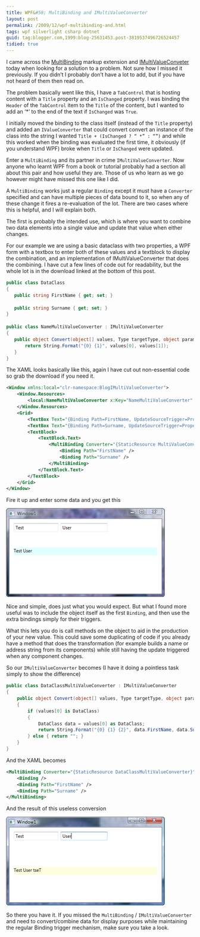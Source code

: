 ```yaml
---
title: WPF&#58; MultiBinding and IMultiValueConverter
layout: post
permalink: /2009/12/wpf-multibinding-and.html
tags: wpf silverlight csharp dotnet
guid: tag:blogger.com,1999:blog-25631453.post-3819537496726524457
tidied: true
---
```


I came across the [MultiBinding](http://msdn.microsoft.com/en-us/library/system.windows.data.multibinding.aspx) markup extension and [IMultiValueConveter](http://msdn.microsoft.com/en-us/library/system.windows.data.imultivalueconverter.aspx) today when looking for a solution to a problem. Not sure how I missed it previously. If you didn’t I probably don’t have a lot to add, but if you have not heard of them then read on.  

<!-- more -->
  
The problem basically went like this, I have a `TabControl` that is hosting content with a `Title` property and an `IsChanged` property. I was binding the `Header` of the `TabControl` item to the `Title` of the content, but I wanted to add an ‘*’ to the end of the text if `IsChanged` was `True`.  
  
I initially moved the binding to the class itself (instead of the `Title` property) and added an `IValueConverter` that could convert convert an instance of the class into the string I wanted `Title + (IsChanged ? “ *” : “”)` and while this worked when the binding was evaluated the first time, it obviously (if you understand WPF) broke when `Title` or `IsChanged` were updated.  
  
Enter a `MultiBinding` and its partner in crime `IMultiValueConverter`. Now anyone who learnt WPF from a book or tutorial probably had a section all about this pair and how useful they are. Those of us who learn as we go however might have missed this one like I did.  
  
A `MultiBinding` works just a regular `Binding` except it must have a `Converter` specified and can have multiple pieces of data bound to it, so when any of these change it fires a re-evaluation of the lot. There are two cases where this is helpful, and I will explain both.  
  
The first is probably the intended use, which is where you want to combine two data elements into a single value and update that value when either changes.  
  
For our example we are using a basic dataclass with two properties, a WPF form with a textbox to enter both of these values and a textblock to display the combination, and an implementation of IMultiValueConverter that does the combining. I have cut a few lines of code out for readability, but the whole lot is in the download linked at the bottom of this post.  
  
```csharp
public class DataClass
{
   public string FirstName { get; set; }

   public string Surname { get; set; }
}

public class NameMultiValueConverter : IMultiValueConverter
{
   public object Convert(object[] values, Type targetType, object parameter, System.Globalization.CultureInfo culture) {
       return String.Format("{0} {1}", values[0], values[1]);
   }
}
```



The XAML looks basically like this, again I have cut out non-essential code so grab the download if you need it.  


```xml
<Window xmlns:local="clr-namespace:BlogIMultiValueConverter">
    <Window.Resources>
        <local:NameMultiValueConverter x:Key="NameMultiValueConverter" />
    </Window.Resources>
    <Grid>
        <TextBox Text="{Binding Path=FirstName, UpdateSourceTrigger=PropertyChanged}" />
        <TextBox Text="{Binding Path=Surname, UpdateSourceTrigger=PropertyChanged}" />
        <TextBlock>
            <TextBlock.Text>
                <MultiBinding Converter="{StaticResource MultiValueConverter}">
                    <Binding Path="FirstName" />
                    <Binding Path="Surname" />
                </MultiBinding>
            </TextBlock.Text>
        </TextBlock>
    </Grid>
</Window>
```

Fire it up and enter some data and you get this  

![captured_Image.png[4]](/images/1382874052721.png)   

Nice and simple, does just what you would expect. But what I found more useful was to include the object itself as the first `Binding`, and then use the extra bindings simply for their triggers.  

What this lets you do is call methods on the object to aid in the production of your new value. This could save some duplicating of code if you already have a method that does the transformation (for example builds a name or address string from its components) while still having the update triggered when any component changes.  


So our `IMultiValueConverter` becomes (I have it doing a pointless task simply to show the difference)  


```csharp
public class DataClassMultiValueConverter : IMultiValueConverter
{
    public object Convert(object[] values, Type targetType, object parameter, System.Globalization.CultureInfo culture)
    {
        if (values[0] is DataClass)
        {
            DataClass data = values[0] as DataClass;
            return String.Format("{0} {1} {2}", data.FirstName, data.Surname, data.ExtraData());
        } else { return ""; }
    }
}
```

And the XAML becomes  

```xml
<MultiBinding Converter="{StaticResource DataClassMultiValueConverter}">
    <Binding />
    <Binding Path="FirstName" />
    <Binding Path="Surname" />
</MultiBinding>
```

And the result of this useless conversion  

![captured_Image.png[6]](/images/1382874052726.png)   

So there you have it. If you missed the `MultiBinding` / `IMultiValueConverter` and need to convert/combine data for display purposes while maintaining the regular Binding trigger mechanism, make sure you take a look.  



  
  
